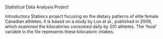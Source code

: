 Statistical Data Analysis Project



Introductory Statisics project focusing on the dietary patterns of elite female Canadian athletes. It is based on a study by Lun et al., published in 2009, which examined the kilocalories consumed daily by 201 athletes. The 'food' variable in the file represents these kilocaloric intakes.

